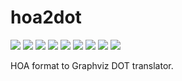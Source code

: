 # hoa2dot

[![](https://img.shields.io/pypi/v/hoa2dot.svg)](https://pypi.python.org/pypi/hoa2dot)
[![](https://img.shields.io/travis/logics4ai-sapienza/hoa2dot.svg)](https://travis-ci.org/logics4ai-sapienza/hoa2dot)
[![](https://img.shields.io/pypi/pyversions/hoa2dot.svg)](https://pypi.python.org/pypi/hoa2dot)
[![](https://img.shields.io/badge/docs-mkdocs-9cf)](https://www.mkdocs.org/)
[![](https://img.shields.io/badge/status-development-orange.svg)](https://img.shields.io/badge/status-development-orange.svg)
[![](https://coveralls.io/repos/github/logics4ai-sapienza/hoa2dot/badge.svg?branch=develop)](https://coveralls.io/github/logics4ai-sapienza/hoa2dot?branch=develop)
[![](https://img.shields.io/badge/flake8-checked-blueviolet)](https://img.shields.io/badge/flake8-checked-blueviolet)
[![](https://img.shields.io/badge/mypy-checked-blue)](https://img.shields.io/badge/mypy-checked-blue)
[![](https://img.shields.io/badge/license-MIT-lightgrey)](https://img.shields.io/badge/license-MIT-lightgrey)

HOA format to Graphviz DOT translator.
